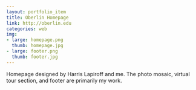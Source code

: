 ```yaml
---
layout: portfolio_item
title: Oberlin Homepage
link: http://oberlin.edu
categories: web
img:
- large: homepage.png
  thumb: homepage.jpg
- large: footer.png
  thumb: footer.jpg
---
```


Homepage designed by Harris Lapiroff and me. The photo mosaic, virtual tour section, and footer are primarily my work.
